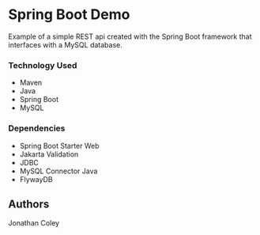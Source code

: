 # Spring Boot Demo

Example of a simple REST api created with the Spring Boot framework that interfaces with a MySQL database.

### Technology Used

* Maven
* Java
* Spring Boot
* MySQL

### Dependencies

* Spring Boot Starter Web
* Jakarta Validation
* JDBC
* MySQL Connector Java
* FlywayDB

## Authors
Jonathan Coley
